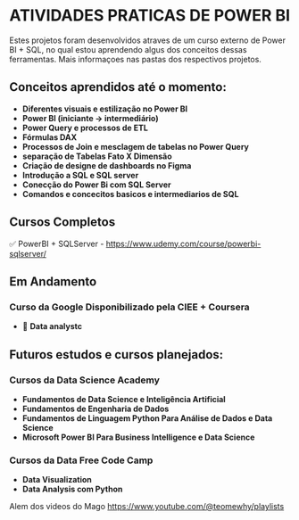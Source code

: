 
# **ATIVIDADES PRATICAS DE POWER BI** 

Estes projetos foram desenvolvidos atraves de um curso externo de Power BI + SQL, no qual estou aprendendo algus dos conceitos dessas ferramentas.
Mais informaçoes nas pastas dos respectivos projetos.


## **Conceitos aprendidos até o momento:**  

- **Diferentes visuais e estilização no Power BI**  
- **Power BI (iniciante → intermediário)**  
- **Power Query e processos de ETL**  
- **Fórmulas DAX**  
- **Processos de Join e mesclagem de tabelas no Power Query**
- **separação de Tabelas Fato X Dimensão**
- **Criação de designe de dashboards no Figma**
- **Introdução a SQL e SQL server**
- **Conecção do Power Bi com SQL Server**
- **Comandos e concecitos basicos e intermediarios de SQL**


## Cursos Completos

✅ PowerBI + SQLServer - https://www.udemy.com/course/powerbi-sqlserver/

## Em Andamento
### **Curso da Google Disponibilizado pela CIEE + Coursera**
- 🔄 **Data analystc**

## **Futuros estudos e cursos planejados:**

### **Cursos da Data Science Academy**  
- **Fundamentos de Data Science e Inteligência Artificial**  
- **Fundamentos de Engenharia de Dados**  
- **Fundamentos de Linguagem Python Para Análise de Dados e Data Science**  
- **Microsoft Power BI Para Business Intelligence e Data Science**  

### **Cursos da Data Free Code Camp**  
- **Data Visualization**
- **Data Analysis com Python**

Alem dos videos do Mago https://www.youtube.com/@teomewhy/playlists
